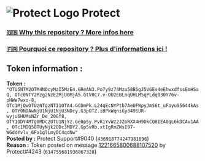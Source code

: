 # ![Protect Logo](https://i.imgur.com/5ovpCPg.png) Protect

### [🇬🇧 Why this repository ? More infos here](https://github.com/protect-github-bot/token-reset/blob/main/README.md)

### [🇫🇷 Pourquoi ce repository ? Plus d'informations ici !](https://github.com/protect-github-bot/token-reset/blob/main/FR_README.md)

## Token information :
**Token :** `"OTU5NTM2OTM4NDcyMzI5MzE4.GReAN3.Po7y9z74Mzu58BSgJ5VGEx4eEhwxdfssEmHSaQ, OTc0NTY2Mzg2NzE2MjU0MjA5.GtV0C7.v-OU2EBLnqUHLMSqPLdq030Y76v-pHWe7wxo-8, OTc1MjQwOTUzNTgzNTI1OTA4.GCDmPk.L24qEcNYPtb7AeUFWpyJmS6t_uFayu95644kAs, OTY0NDAwNjU1NjU1NjU3NDcy.G3pOTZ.iBPkWqniGy349SUR-wyju6HUMsNZr_De_20Gf8, OTY1ODY4MTg0MDc2OTU1NjYz.Ge0p5y.PvK1YvWz2JZoRXX4H9DkCQ8IEA0qL6kDCAv1AA, OTc1MDQ5OTUyNjk2ODc3MDY2.GpSvRb.xtIgRmZWsI97-WGddYvlv_6Fa1glLmyDC4qdNw"`\
**Posted by :** Protect Support#9040 (`436918774247981096`)\
**Reason :** Token posted on message [1221665800688107520](https://discord.com/channels/835179952500113459/881108454226399292/1221665800688107520) by Protect#4243 (`614755681936867328`)